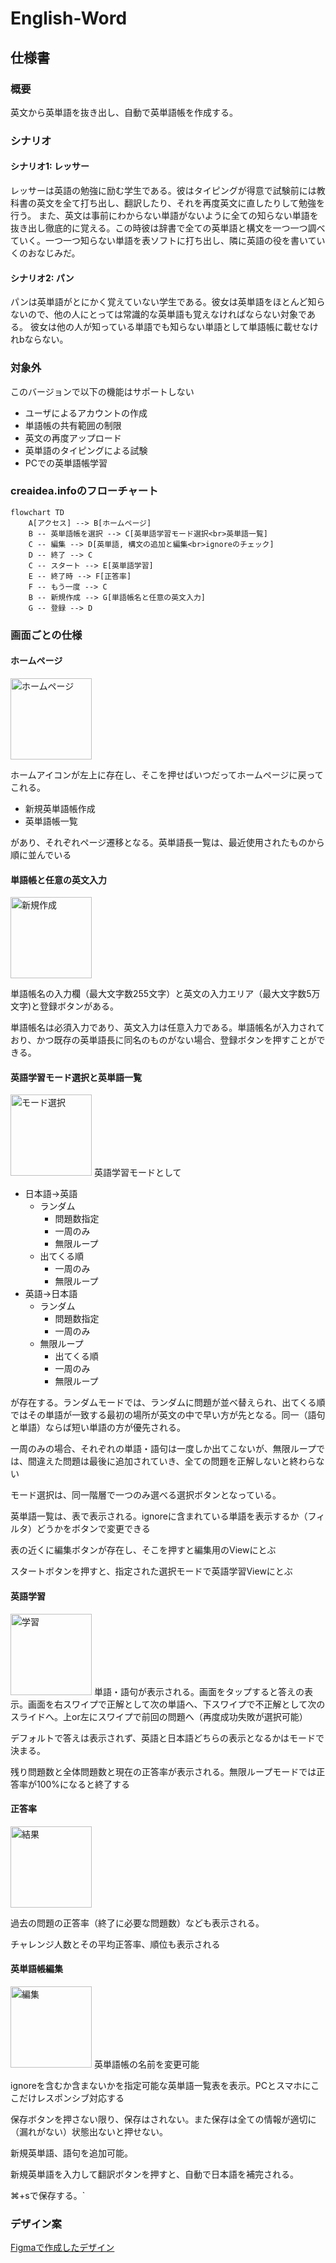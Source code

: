 # English-Word


## 仕様書
### 概要
英文から英単語を抜き出し、自動で英単語帳を作成する。

### シナリオ

#### シナリオ1: レッサー
レッサーは英語の勉強に励む学生である。彼はタイピングが得意で試験前には教科書の英文を全て打ち出し、翻訳したり、それを再度英文に直したりして勉強を行う。
また、英文は事前にわからない単語がないように全ての知らない単語を抜き出し徹底的に覚える。この時彼は辞書で全ての英単語と構文を一つ一つ調べていく。一つ一つ知らない単語を表ソフトに打ち出し、隣に英語の役を書いていくのおなじみだ。

#### シナリオ2: パン
パンは英単語がとにかく覚えていない学生である。彼女は英単語をほとんど知らないので、他の人にとっては常識的な英単語も覚えなければならない対象である。
彼女は他の人が知っている単語でも知らない単語として単語帳に載せなけれbならない。

### 対象外
このバージョンで以下の機能はサポートしない

- ユーザによるアカウントの作成
- 単語帳の共有範囲の制限
- 英文の再度アップロード
- 英単語のタイピングによる試験
- PCでの英単語帳学習

### creaidea.infoのフローチャート

```mermaid
flowchart TD
    A[アクセス] --> B[ホームページ]
    B -- 英単語帳を選択 --> C[英単語学習モード選択<br>英単語一覧]
    C -- 編集 --> D[英単語, 構文の追加と編集<br>ignoreのチェック]
    D -- 終了 --> C
    C -- スタート --> E[英単語学習]
    E -- 終了時 --> F[正答率]
    F -- もう一度 --> C
    B -- 新規作成 --> G[単語帳名と任意の英文入力]
    G -- 登録 --> D
```

### 画面ごとの仕様

#### ホームページ

<style>
img {
    width: 130px;
}
</style>

![ホームページ](./images/home-view.png)

ホームアイコンが左上に存在し、そこを押せばいつだってホームページに戻ってこれる。

- 新規英単語帳作成
- 英単語帳一覧

があり、それぞれページ遷移となる。英単語長一覧は、最近使用されたものから順に並んでいる

#### 単語帳と任意の英文入力
![新規作成](./images/create-view.png)

単語帳名の入力欄（最大文字数255文字）と英文の入力エリア（最大文字数5万文字)と登録ボタンがある。

単語帳名は必須入力であり、英文入力は任意入力である。単語帳名が入力されており、かつ既存の英単語長に同名のものがない場合、登録ボタンを押すことができる。

#### 英語学習モード選択と英単語一覧
![モード選択](./images/mode-view.png)
英語学習モードとして

- 日本語→英語
    - ランダム
      - 問題数指定
      - 一周のみ
      - 無限ループ
    - 出てくる順
      - 一周のみ
      - 無限ループ
- 英語→日本語
  - ランダム
    - 問題数指定
    - 一周のみ
  - 無限ループ
    - 出てくる順
    - 一周のみ
    - 無限ループ


が存在する。ランダムモードでは、ランダムに問題が並べ替えられ、出てくる順ではその単語が一致する最初の場所が英文の中で早い方が先となる。同一（語句と単語）ならば短い単語の方が優先される。

一周のみの場合、それぞれの単語・語句は一度しか出てこないが、無限ループでは、間違えた問題は最後に追加されていき、全ての問題を正解しないと終わらない

モード選択は、同一階層で一つのみ選べる選択ボタンとなっている。

英単語一覧は、表で表示される。ignoreに含まれている単語を表示するか（フィルタ）どうかをボタンで変更できる

表の近くに編集ボタンが存在し、そこを押すと編集用のViewにとぶ

スタートボタンを押すと、指定された選択モードで英語学習Viewにとぶ

#### 英語学習
![学習](./images/study-view.png)
単語・語句が表示される。画面をタップすると答えの表示。画面を右スワイプで正解として次の単語へ、下スワイプで不正解として次のスライドへ。上or左にスワイプで前回の問題へ（再度成功失敗が選択可能）

デフォルトで答えは表示されず、英語と日本語どちらの表示となるかはモードで決まる。

残り問題数と全体問題数と現在の正答率が表示される。無限ループモードでは正答率が100%になると終了する

#### 正答率
![結果](./images/result-view.png)

過去の問題の正答率（終了に必要な問題数）なども表示される。

チャレンジ人数とその平均正答率、順位も表示される

#### 英単語帳編集
![編集](./images/edit-view.png)
英単語帳の名前を変更可能

ignoreを含むか含まないかを指定可能な英単語一覧表を表示。PCとスマホにここだけレスポンシブ対応する

保存ボタンを押さない限り、保存はされない。また保存は全ての情報が適切に（漏れがない）状態出ないと押せない。

新規英単語、語句を追加可能。

新規英単語を入力して翻訳ボタンを押すと、自動で日本語を補完される。

⌘+sで保存する。`

### デザイン案

[Figmaで作成したデザイン](https://www.figma.com/file/vLdS9awL3kzWZqt5h4hTrx/%E8%8B%B1%E5%8D%98%E8%AA%9E%E3%82%A2%E3%83%97%E3%83%AA)
